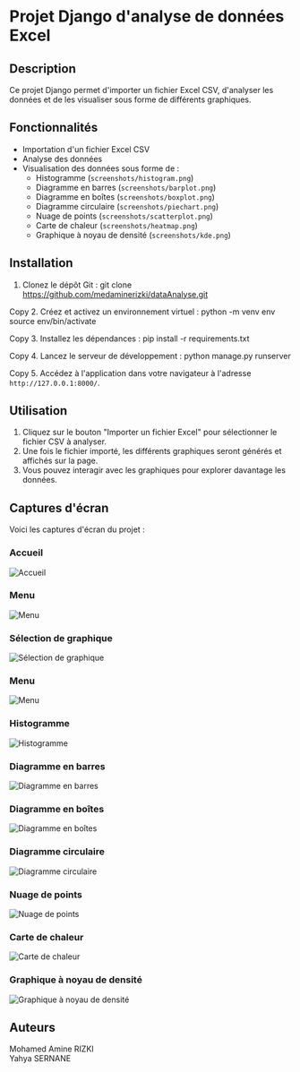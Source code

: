 # Projet Django d'analyse de données Excel

## Description
Ce projet Django permet d'importer un fichier Excel CSV, d'analyser les données et de les visualiser sous forme de différents graphiques.

## Fonctionnalités
- Importation d'un fichier Excel CSV
- Analyse des données
- Visualisation des données sous forme de :
  - Histogramme (`screenshots/histogram.png`)
  - Diagramme en barres (`screenshots/barplot.png`) 
  - Diagramme en boîtes (`screenshots/boxplot.png`)
  - Diagramme circulaire (`screenshots/piechart.png`)
  - Nuage de points (`screenshots/scatterplot.png`)
  - Carte de chaleur (`screenshots/heatmap.png`)
  - Graphique à noyau de densité (`screenshots/kde.png`)

## Installation
1. Clonez le dépôt Git :
git clone https://github.com/medaminerizki/dataAnalyse.git

Copy
2. Créez et activez un environnement virtuel :
python -m venv env
source env/bin/activate

Copy
3. Installez les dépendances :
pip install -r requirements.txt

Copy
4. Lancez le serveur de développement :
python manage.py runserver

Copy
5. Accédez à l'application dans votre navigateur à l'adresse `http://127.0.0.1:8000/`.

## Utilisation
1. Cliquez sur le bouton "Importer un fichier Excel" pour sélectionner le fichier CSV à analyser.
2. Une fois le fichier importé, les différents graphiques seront générés et affichés sur la page.
3. Vous pouvez interagir avec les graphiques pour explorer davantage les données.

## Captures d'écran
Voici les captures d'écran du projet :

### Accueil
![Accueil](screenshots/home.png)
### Menu
![Menu](screenshots/menu.png)
### Sélection de graphique
![Sélection de graphique](screenshots/graph_select.png)
### Menu
![Menu](screenshots/menu.png)
### Histogramme
![Histogramme](screenshots/histogram.png)
### Diagramme en barres
![Diagramme en barres](screenshots/barplot.png)
### Diagramme en boîtes
![Diagramme en boîtes](screenshots/boxplot.png)
### Diagramme circulaire
![Diagramme circulaire](screenshots/piechart.png)
### Nuage de points
![Nuage de points](screenshots/scatterplot.png)
### Carte de chaleur
![Carte de chaleur](screenshots/heatmap.png)
### Graphique à noyau de densité
![Graphique à noyau de densité](screenshots/kde.png)

## Auteurs
Mohamed Amine RIZKI  
Yahya SERNANE
